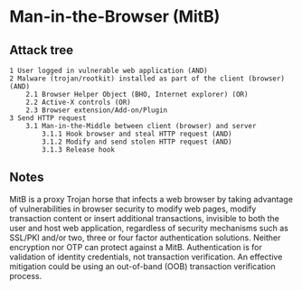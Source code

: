 # Man-in-the-Browser (MitB)

## Attack tree

```text
1 User logged in vulnerable web application (AND)
2 Malware (trojan/rootkit) installed as part of the client (browser) (AND)
    2.1 Browser Helper Object (BHO, Internet explorer) (OR)
    2.2 Active-X controls (OR)
    2.3 Browser extension/Add-on/Plugin
3 Send HTTP request
    3.1 Man-in-the-Middle between client (browser) and server
        3.1.1 Hook browser and steal HTTP request (AND)
        3.1.2 Modify and send stolen HTTP request (AND)
        3.1.3 Release hook
```

## Notes

MitB is a proxy Trojan horse that infects a web browser by taking advantage of vulnerabilities in browser security to 
modify web pages, modify transaction content or insert additional transactions, invisible to both the user and host web 
application, regardless of security mechanisms such as SSL/PKI and/or two, three or four factor authentication solutions. 
Neither encryption nor OTP can protect against a MitB. Authentication is for validation of identity credentials, not 
transaction verification. An effective mitigation could be using an out-of-band (OOB) transaction verification process.


